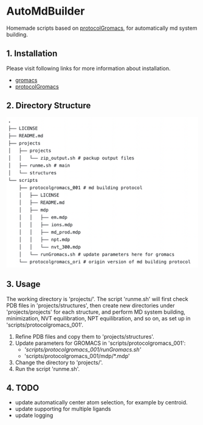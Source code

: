 # AutoMdBuilder

Homemade scripts based on  [protocolGromacs](https://github.com/tubiana/protocolGromacs), for automatically md system building.

## 1. Installation

Please visit following links for more information about installation.

* [gromacs](https://manual.gromacs.org/current/install-guide/index.html)
* [protocolGromacs](https://github.com/tubiana/protocolGromacs)

## 2. Directory Structure

![directory_structure](imgs/directory_structure.png)

## 3. Usage

The working directory is 'projects/'. The script 'runme.sh' will first check PDB files in 'projects/structures', then create new directories under 'projects/projects' for each structure, and perform MD system building, minimization, NVT equilibration, NPT equilibration, and so on, as set up in 'scripts/protocolgromacs_001'.

1. Refine PDB files and copy them to 'projects/structures'.
2. Update parameters for GROMACS in 'scripts/protocolgromacs_001':
   * *'scripts/protocolgromacs_001/runGromacs.sh'*
   * 'scripts/protocolgromacs_001/mdp/*.mdp'
3. Change the directory to 'projects/'.
4. Run the script 'runme.sh'.

## 4. TODO

* update automatically center atom selection, for example by centroid.
* update supporting for multiple ligands
* update logging
